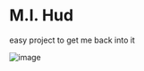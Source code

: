 # M.I. Hud
easy project to get me back into it

![image](https://github.com/MIAgimir/mi_hud/assets/116332087/3a490ad6-f033-443f-963b-1122779b16bb)
